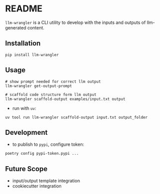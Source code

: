 # README

`llm-wrangler` is a CLI utility to develop with the inputs and outputs of llm-generated content.

## Installation

```shell
pip install llm-wrangler
```

## Usage

```shell
# show prompt needed for correct llm output
llm-wrangler get-output-prompt

# scaffold code structure form llm output
llm-wrangler scaffold-output examples/input.txt output
```

- run with `uv`:

```shell
uv tool run llm-wrangler scaffold-output input.txt output_folder
```

## Development

- to publish to `pypi`, configure token:

```shell
poetry config pypi-token.pypi ...
```

## Future Scope

- input/output template integration
- cookiecutter integration
